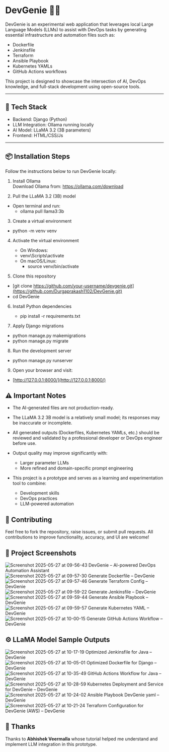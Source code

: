 # DevGenie 🧞‍♂️

DevGenie is an experimental web application that leverages local Large Language Models (LLMs) to assist with DevOps tasks by generating essential infrastructure and automation files such as:

- Dockerfile  
- Jenkinsfile  
- Terraform  
- Ansible Playbook
- Kubernetes YAMLs  
- GitHub Actions workflows  

This project is designed to showcase the intersection of AI, DevOps knowledge, and full-stack development using open-source tools.

---

## 🚀 Tech Stack

- Backend: Django (Python)  
- LLM Integration: Ollama running locally  
- AI Model: LLaMA 3.2 (3B parameters)  
- Frontend: HTML/CSS/Js

---

## 📦 Installation Steps

Follow the instructions below to run DevGenie locally:

1. Install Ollama  
   Download Ollama from: https://ollama.com/download

2. Pull the LLaMA 3.2 (3B) model  
* Open terminal and run:
  - ollama pull llama3:3b

3. Create a virtual environment
  - python -m venv venv

4. Activate the virtual environment

   * On Windows:
    - venv\Scripts\activate
     
   * On macOS/Linux:
     - source venv/bin/activate

5. Clone this repository
  - [git clone https://github.com/your-username/devgenie.git](https://github.com/Durgaprakash1102/DevGenie.git)
  - cd DevGenie

6. Install Python dependencies
   - pip install -r requirements.txt

7. Apply Django migrations
  - python manage.py makemigrations
  - python manage.py migrate

8. Run the development server
  - python manage.py runserver

9. Open your browser and visit:
  - [http://127.0.0.1:8000/](http://127.0.0.1:8000/)

## ⚠️ Important Notes

* The AI-generated files are not production-ready.
* The LLaMA 3.2 3B model is a relatively small model; its responses may be inaccurate or incomplete.
* All generated outputs (Dockerfiles, Kubernetes YAMLs, etc.) should be reviewed and validated by a professional developer or DevOps engineer before use.
  
* Output quality may improve significantly with:
  * Larger parameter LLMs
  * More refined and domain-specific prompt engineering
    
* This project is a prototype and serves as a learning and experimentation tool to combine:

  * Development skills
  * DevOps practices
  * LLM-powered automation

## 🤝 Contributing

Feel free to fork the repository, raise issues, or submit pull requests.
All contributions to improve functionality, accuracy, and UI are welcome!

## 📸 Project Screenshots
![Screenshot 2025-05-27 at 09-56-43 DevGenie – AI-powered DevOps Automation Assistant](https://github.com/user-attachments/assets/c17f23c9-471e-45aa-98c1-2ae20cbf1872)
![Screenshot 2025-05-27 at 09-57-30 Generate Dockerfile – DevGenie](https://github.com/user-attachments/assets/78bab426-4b4d-42ed-83d5-75e8f2d55a25)
![Screenshot 2025-05-27 at 09-57-46 Generate Terraform Config – DevGenie](https://github.com/user-attachments/assets/7bbbb19f-11c1-4bcd-b688-9c3496bceaf1)
![Screenshot 2025-05-27 at 09-59-22 Generate Jenkinsfile – DevGenie](https://github.com/user-attachments/assets/79c7b8ca-50ba-4ed5-88b4-257268c13c85)
![Screenshot 2025-05-27 at 09-59-44 Generate Ansible Playbook – DevGenie](https://github.com/user-attachments/assets/0fe2c137-84da-4568-9ee1-a7d91bd27ed8)
![Screenshot 2025-05-27 at 09-59-57 Generate Kubernetes YAML – DevGenie](https://github.com/user-attachments/assets/af38f773-94fd-4800-aafc-f2984f4c8833)
![Screenshot 2025-05-27 at 10-00-15 Generate GitHub Actions Workflow – DevGenie](https://github.com/user-attachments/assets/c32520b3-f323-429c-8a59-5bcedbdbe13c)

## ⚙️ LLaMA Model Sample Outputs
![Screenshot 2025-05-27 at 10-17-19 Optimized Jenkinsfile for Java – DevGenie](https://github.com/user-attachments/assets/0f767e92-195a-4320-a49b-45c618e0e550)
![Screenshot 2025-05-27 at 10-05-01 Optimized Dockerfile for Django – DevGenie](https://github.com/user-attachments/assets/7bf3e53a-639a-4874-816b-a6eceea49e83)
![Screenshot 2025-05-27 at 10-35-49 GitHub Actions Workflow for Java – DevGenie](https://github.com/user-attachments/assets/e6a530df-671c-4d04-b906-f52485da6bf8)
![Screenshot 2025-05-27 at 10-28-59 Kubernetes Deployment and Service for DevGenie – DevGenie](https://github.com/user-attachments/assets/3d96b9d8-a3d7-4942-870e-72b589b30499)
![Screenshot 2025-05-27 at 10-24-02 Ansible Playbook DevGenie yaml – DevGenie](https://github.com/user-attachments/assets/62a135df-9422-4a8c-b390-d58b8321aa8a)
![Screenshot 2025-05-27 at 10-21-24 Terraform Configuration for DevGenie (AWS) – DevGenie](https://github.com/user-attachments/assets/bf34521c-16cb-4e4d-aab5-60a1eda9e9b5)




## 🙌 Thanks

Thanks to **Abhishek Veermalla** whose tutorial helped me understand and implement LLM integration in this prototype.


